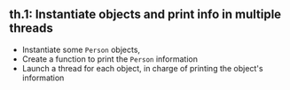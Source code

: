 ## th.1: Instantiate objects and print info in multiple threads

- Instantiate some `Person` objects,
- Create a function to print the `Person` information
- Launch a thread for each object, in charge of printing the object's
  information

